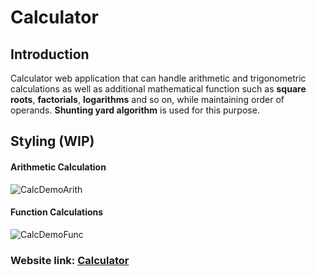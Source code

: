 # Calculator

## Introduction

Calculator web application that can handle arithmetic and trigonometric calculations as well as additional mathematical function such as **square roots**, **factorials**, **logarithms** and so on, while maintaining order of operands. **Shunting yard algorithm** is used for this purpose. 

## Styling (WIP)

#### Arithmetic Calculation
![CalcDemoArith](https://github.com/user-attachments/assets/05d32a5f-ff08-4f7e-b434-34890f609d38)

#### Function Calculations
![CalcDemoFunc](https://github.com/user-attachments/assets/cf32aaa5-59d6-47d8-b199-ea38146b17b3)

### Website link: [Calculator](https://bababubudev.github.io/CalculatorJs/)
